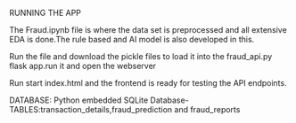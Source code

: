 RUNNING THE APP

The Fraud.ipynb file is where the data set is preprocessed and all extensive EDA is done.The rule based and AI model is also developed in this.

Run the file and download the pickle files to load it into the fraud_api.py flask app.run it and open the webserver

Run start index.html and the frontend is ready for testing the API endpoints.

DATABASE:
Python embedded SQLite Database-TABLES:transaction_details,fraud_prediction and fraud_reports
